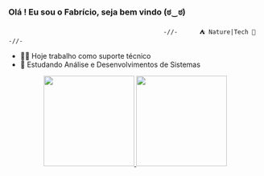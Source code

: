### Olá ! Eu sou o Fabrício, seja bem vindo  (ಠ‿ಠ)

                                               -//-      ⛺ Nature|Tech 👾      -//-
- 👨‍💻 Hoje trabalho como suporte técnico
- 🧠 Estudando Análise e Desenvolvimentos de Sistemas


<div align="center">
  <a href="https://github.com/faj3ricio">
  <img height="180em" src="https://github-readme-stats.vercel.app/api?username=faj3ricio&show_icons=true&theme=tokyonight&include_all_commits=true&count_private=true"/>
  <img height="180em" src="https://github-readme-stats.vercel.app/api/top-langs/?username=faj3ricio&layout=compact&langs_count=7&theme=tokyonight"/>
